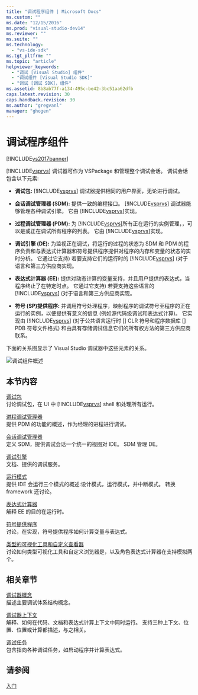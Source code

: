 ```yaml
---
title: "调试程序组件 | Microsoft Docs"
ms.custom: ""
ms.date: "12/15/2016"
ms.prod: "visual-studio-dev14"
ms.reviewer: ""
ms.suite: ""
ms.technology: 
  - "vs-ide-sdk"
ms.tgt_pltfrm: ""
ms.topic: "article"
helpviewer_keywords: 
  - "调试 [Visual Studio] 组件"
  - "调试组件 [Visual Studio SDK]"
  - "调试 [调试 SDK]，组件"
ms.assetid: 8b8ab77f-a134-495c-be42-3bc51aa62dfb
caps.latest.revision: 30
caps.handback.revision: 30
ms.author: "gregvanl"
manager: "ghogen"
---
```

# 调试程序组件
[!INCLUDE[vs2017banner](../../code-quality/includes/vs2017banner.md)]

[!INCLUDE[vsprvs](../../code-quality/includes/vsprvs_md.md)] 调试器可作为 VSPackage 和管理整个调试会话。  调试会话包含以下元素:  
  
-   **调试包:** [!INCLUDE[vsprvs](../../code-quality/includes/vsprvs_md.md)] 调试器提供相同的用户界面，无论进行调试。  
  
-   **会话调试管理器 \(SDM\):** 提供一致的编程接口。 [!INCLUDE[vsprvs](../../code-quality/includes/vsprvs_md.md)] 调试器能够管理各种调试引擎。  它由 [!INCLUDE[vsprvs](../../code-quality/includes/vsprvs_md.md)]实现。  
  
-   **过程调试管理器 \(PDM\):** 为 [!INCLUDE[vsprvs](../../code-quality/includes/vsprvs_md.md)]所有正在运行的实例管理，，可以是或正在调试所有程序的列表。  它由 [!INCLUDE[vsprvs](../../code-quality/includes/vsprvs_md.md)]实现。  
  
-   **调试引擎 \(DE\):** 为监视正在调试，将运行的过程的状态为 SDM 和 PDM 的程序负责和与表达式计算器和符号提供程序提供对程序的内存和变量的状态的实时分析。  它通过它支持\) 若要支持它们的运行时的 [!INCLUDE[vsprvs](../../code-quality/includes/vsprvs_md.md)] \(对于语言和第三方供应商实现。  
  
-   **表达式计算器 \(EE\):** 提供对动态计算的变量支持，并且用户提供的表达式，当程序终止了在特定时点。  它通过它支持\) 若要支持这些语言的 [!INCLUDE[vsprvs](../../code-quality/includes/vsprvs_md.md)] \(对于语言和第三方供应商实现。  
  
-   **符号 \(SP\)提供程序:** 并调用符号处理程序，映射程序的调试符号至程序的正在运行的实例，以便提供有意义的信息 \(例如源代码级调试和表达式计算\)。  它实现由 [!INCLUDE[vsprvs](../../code-quality/includes/vsprvs_md.md)] \(对于公共语言运行时 \[\] CLR 符号和程序数据库 \[\] PDB 符号文件格式\) 和由具有存储调试信息它们的所有权方法的第三方供应商联系。  
  
 下面的关系图显示了 Visual Studio 调试器中这些元素的关系。  
  
 ![调试组件概述](../../extensibility/debugger/media/dbugcompovrview.png "DBugCompOvrview")  
  
## 本节内容  
 [调试包](../../extensibility/debugger/debug-package.md)  
 讨论调试包，在 UI 中 [!INCLUDE[vsprvs](../../code-quality/includes/vsprvs_md.md)] shell 和处理所有运行。  
  
 [进程调试管理器](../../extensibility/debugger/process-debug-manager.md)  
 提供 PDM 的功能的概述，作为经理的进程进行调试。  
  
 [会话调试管理器](../../extensibility/debugger/session-debug-manager.md)  
 定义 SDM，提供调试会话一个统一的视图对 IDE。  SDM 管理 DE。  
  
 [调试引擎](../../extensibility/debugger/debug-engine.md)  
 文档、提供的调试服务。  
  
 [运行模式](../../extensibility/debugger/operational-modes.md)  
 提供 IDE 会运行三个模式的概述:设计模式，运行模式，并中断模式。  转换 framework 还讨论。  
  
 [表达式计算器](../../extensibility/debugger/expression-evaluator.md)  
 解释 EE 的目的在运行时。  
  
 [符号提供程序](../../extensibility/debugger/symbol-provider.md)  
 讨论，在实现，符号提供程序如何计算变量与表达式。  
  
 [类型的可视化工具和自定义查看器](../../extensibility/debugger/type-visualizer-and-custom-viewer.md)  
 讨论如何类型可视化工具和自定义浏览器是，以及角色表达式计算器在支持模拟两个。  
  
## 相关章节  
 [调试器概念](../../extensibility/debugger/debugger-concepts.md)  
 描述主要调试体系结构概念。  
  
 [调试器上下文](../../extensibility/debugger/debugger-contexts.md)  
 解释、如何在代码、文档和表达式计算上下文中同时运行。  支持三种上下文、位置、位置或计算都描述，与之相关。  
  
 [调试任务](../../extensibility/debugger/debugging-tasks.md)  
 包含指向各种调试任务，如启动程序并计算表达式。  
  
## 请参阅  
 [入门](../../extensibility/debugger/getting-started-with-debugger-extensibility.md)